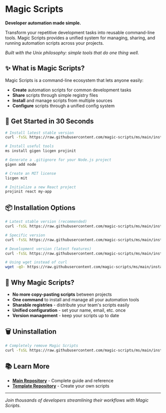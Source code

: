 # Magic Scripts

**Developer automation made simple.**

Transform your repetitive development tasks into reusable command-line tools. Magic Scripts provides a unified system for managing, sharing, and running automation scripts across your projects.

*Built with the Unix philosophy: simple tools that do one thing well.*

## ✨ What is Magic Scripts?

Magic Scripts is a command-line ecosystem that lets anyone easily:

- **Create** automation scripts for common development tasks
- **Share** scripts through simple registry files 
- **Install** and manage scripts from multiple sources
- **Configure** scripts through a unified config system

## 🚀 Get Started in 30 Seconds

```bash
# Install latest stable version
curl -fsSL https://raw.githubusercontent.com/magic-scripts/ms/main/installer/install.sh | sh

# Install useful tools
ms install gigen licgen projinit

# Generate a .gitignore for your Node.js project
gigen add node

# Create an MIT license
licgen mit

# Initialize a new React project
projinit react my-app
```

## 📦 Installation Options

```bash
# Latest stable version (recommended)
curl -fsSL https://raw.githubusercontent.com/magic-scripts/ms/main/installer/install.sh | sh

# Specific version
curl -fsSL https://raw.githubusercontent.com/magic-scripts/ms/main/installer/install.sh | sh -s -- -v 0.0.1

# Development version (latest features)
curl -fsSL https://raw.githubusercontent.com/magic-scripts/ms/main/installer/install.sh | sh -s -- -v dev -d

# Using wget instead of curl
wget -qO- https://raw.githubusercontent.com/magic-scripts/ms/main/installer/install.sh | sh
```

## 🎯 Why Magic Scripts?

- **No more copy-pasting scripts** between projects
- **One command** to install and manage all your automation tools
- **Sharable registries** - distribute your team's scripts easily
- **Unified configuration** - set your name, email, etc. once
- **Version management** - keep your scripts up to date

## 🗑️ Uninstallation

```bash
# Completely remove Magic Scripts
curl -fsSL https://raw.githubusercontent.com/magic-scripts/ms/main/installer/uninstall.sh | sh
```

## 📚 Learn More

- **[Main Repository](https://github.com/magic-scripts/ms)** - Complete guide and reference
- **[Template Repository](https://github.com/magic-scripts/ms-template)** - Create your own scripts

---

*Join thousands of developers streamlining their workflows with Magic Scripts.*

